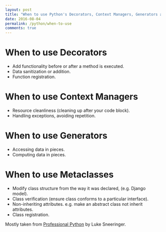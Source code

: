 ```yaml
---
layout: post
title: "When to use Python's Decorators, Context Managers, Generators and Metaclasses"
date: 2016-08-04
permalink: /python/when-to-use
comments: true
---
```

When to use Decorators
======================
- Add functionality before or after a method is executed.
- Data sanitization or addition.
- Function registration.

When to use Context Managers
============================
- Resource cleanliness (cleaning up after your code block).
- Handling exceptions, avoiding repetition.

When to use Generators
======================
- Accessing data in pieces.
- Computing data in pieces.

When to use Metaclasses
=======================
- Modify class structure from the way it was declared, (e.g. Django model).
- Class verification (ensure class conforms to a particular interface).
- Non-inheriting attributes. e.g. make an abstract class not inherit attributes.
- Class registration.

Mostly taken from [Professional
Python](http://www.wrox.com/WileyCDA/WroxTitle/Professional-Python.productCd-1119070856.html)
by Luke Sneeringer.
